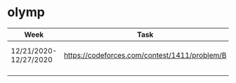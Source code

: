 # olymp

| Week                  | Task                                          | Path                 | Status |
| --------------------- | --------------------------------------------- | -------------------- | ------ |
| 12/21/2020-12/27/2020 | https://codeforces.com/contest/1411/problem/B | 01-codeforces-1411-B | Active |
|                       |                                               |                      |        |
|                       |                                               |                      |        |
